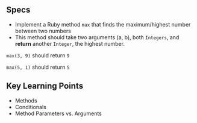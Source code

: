 ## Specs

- Implement a Ruby method `max` that finds the maximum/highest number between two numbers
- This method should take two arguments (a, b), both `Integers`, and **return** another `Integer`, the highest number.

`max(3, 9)` should return `9`

`max(5, 1)` should return `5`

## Key Learning Points

- Methods
- Conditionals
- Method Parameters vs. Arguments

